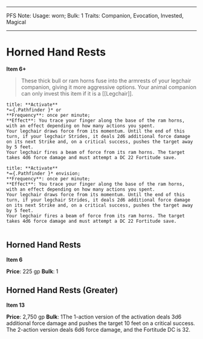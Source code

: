 
---
PFS Note: 
Usage: worn;
Bulk: 1
Traits: Companion, Evocation, Invested, Magical

---

# Horned Hand Rests

**Item 6+**

> These thick bull or ram horns fuse into the armrests of your legchair companion, giving it more aggressive options. Your animal companion can only invest this item if it is a [[Legchair]].

```ad-embed-ability
title: **Activate**
*⬻{.Pathfinder }* or 
**Frequency**: once per minute;
**Effect**: You trace your finger along the base of the ram horns, with an effect depending on how many actions you spent.
Your legchair draws force from its momentum. Until the end of this turn, if your legchair Strides, it deals 2d6 additional force damage on its next Strike and, on a critical success, pushes the target away by 5 feet.
Your legchair fires a beam of force from its ram horns. The target takes 4d6 force damage and must attempt a DC 22 Fortitude save.

```

```ad-embed-ability
title: **Activate**
*⬺{.Pathfinder }* envision; 
**Frequency**: once per minute;
**Effect**: You trace your finger along the base of the ram horns, with an effect depending on how many actions you spent.
Your legchair draws force from its momentum. Until the end of this turn, if your legchair Strides, it deals 2d6 additional force damage on its next Strike and, on a critical success, pushes the target away by 5 feet.
Your legchair fires a beam of force from its ram horns. The target takes 4d6 force damage and must attempt a DC 22 Fortitude save.

```

```

```

## Horned Hand Rests

**Item 6**

**Price**: 225 gp
**Bulk**: 1

## Horned Hand Rests (Greater)

**Item 13**

**Price**: 2,750 gp
**Bulk**: 1The 1-action version of the activation deals 3d6 additional force damage and pushes the target 10 feet on a critical success. The 2-action version deals 6d6 force damage, and the Fortitude DC is 32.
